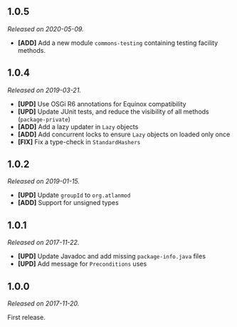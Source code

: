 ## 1.0.5

*Released on 2020-05-09.*

- __[ADD\]__ Add a new module `commons-testing` containing testing facility methods.

## 1.0.4

*Released on 2019-03-21.*

-   __\[UPD\]__ Use OSGi R6 annotations for Equinox compatibility
-   __\[UPD\]__ Update JUnit tests, and reduce the visibility of all methods (`package-private`)
-   __\[ADD\]__ Add a lazy updater in `Lazy` objects
-   __\[ADD\]__ Add concurrent locks to ensure `Lazy` objects on loaded only once
-   __\[FIX\]__ Fix a type-check in `StandardHashers`

## 1.0.2

*Released on 2019-01-15.*

-   __\[UPD\]__ Update `groupId` to `org.atlanmod`
-   __\[ADD\]__ Support for unsigned types

## 1.0.1

*Released on 2017-11-22.*

-   __\[UPD\]__ Update Javadoc and add missing `package-info.java` files
-   __\[UPD\]__ Add message for `Preconditions` uses


## 1.0.0

*Released on 2017-11-20.*

First release.
